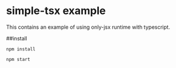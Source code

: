 # simple-tsx example
This contains an example of using only-jsx runtime with typescript.

##install

```npm install```

```npm start```
